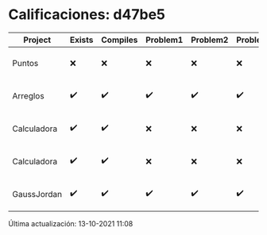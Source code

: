 # Calificaciones: d47be5
|Project|Exists|Compiles|Problem1|Problem2|Problem3|Extra|CommitHash|CommitDate|CheckDate|Comments|DueDate|Grade|
|-|-|-|-|-|-|-|-|-|-|-|-|-|
|Puntos|❌|❌|❌|❌|❌|❌|NA|NA|13-10-2021 11:08:00|No se encontró el archivo en PracticasComputacionI/Puntos/Punto.cpp|15-10-2021 21:00:00|5.0|
|Arreglos|✔️|✔️|✔️|✔️|✔️|✔️|5af36ace882c18d0f6b2cbb7ece155bb9724c88c|23-09-2021 13:35:01|23-09-2021 13:36:33|nan|24-09-2021 21:00:00|10.0|
|Calculadora|✔️|✔️|❌|❌|❌|✔️|8f1f2aa8b789f9996a2a625b9284ce3b9bd899d8|17-09-2021 14:21:45|17-09-2021 15:22:57|Revisa la operación suma-No implementaste operaciones con números flotantes-Revisa la operación división|17-09-2021 21:00:00|7.333333333333333|
|Calculadora|✔️|✔️|❌|❌|❌|✔️|81242de714a2df64777d1b7bf2f29980c786baaf|16-09-2021 11:47:23|16-09-2021 13:07:20|Revisa la operación suma-No implementaste operaciones con números flotantes-Revisa la operación división|17-09-2021 21:00:00|7.333333333333333|
|GaussJordan|✔️|✔️|✔️|✔️|✔️|✔️|12d5ec16bb758039a54358b269b395724b0fc9bd|02-10-2021 01:20:52|02-10-2021 02:15:16|nan|01-10-2021 21:00:00|10.0|

Última actualización: 13-10-2021 11:08